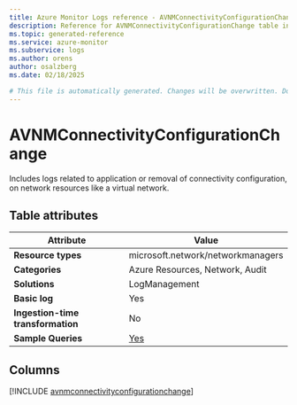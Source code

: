 ```yaml
---
title: Azure Monitor Logs reference - AVNMConnectivityConfigurationChange
description: Reference for AVNMConnectivityConfigurationChange table in Azure Monitor Logs.
ms.topic: generated-reference
ms.service: azure-monitor
ms.subservice: logs
ms.author: orens
author: osalzberg
ms.date: 02/18/2025

# This file is automatically generated. Changes will be overwritten. Do not change this file directly.
---
```


# AVNMConnectivityConfigurationChange

Includes logs related to application or removal of connectivity configuration, on network resources like a virtual network.


## Table attributes

|Attribute|Value|
|---|---|
|**Resource types**|microsoft.network/networkmanagers|
|**Categories**|Azure Resources, Network, Audit|
|**Solutions**| LogManagement|
|**Basic log**|Yes|
|**Ingestion-time transformation**|No|
|**Sample Queries**|[Yes](/azure/azure-monitor/reference/queries/avnmconnectivityconfigurationchange)|



## Columns
  
[!INCLUDE [avnmconnectivityconfigurationchange](~/reusable-content/ce-skilling/azure/includes/azure-monitor/reference/tables/avnmconnectivityconfigurationchange-include.md)]
